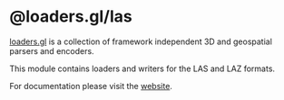 # @loaders.gl/las

[loaders.gl](https://uber-web.github.io/loaders.gl/#/docs) is a collection of framework independent 3D and geospatial parsers and encoders.

This module contains loaders and writers for the LAS and LAZ formats.

For documentation please visit the [website](https://loaders.gl).
